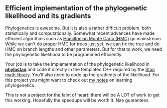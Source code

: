 ## Efficient implementation of the phylogenetic likelihood and its gradients

Phylogenetics is awesome. But it is also a rather difficult problem, both statistically and computationally.
Somewhat recent advances have made efficient algorithms such as [Hamiltonian Monte Carlo (HMC)](https://mc-stan.org/docs/reference-manual/hamiltonian-monte-carlo.html) go mainstream.
While we can't do proper HMC for trees just yet, we can fix the tree and do HMC on branch lengths and other parameters.
But for that to work, we need the phylogenetic likelihood to be programmed efficiently. 

Your job is to take the implementation of the phylogenetic likelihood in [**phylostan**](https://github.com/4ment/phylostan) and code it directly in the templated C++ required by the [Stan math library](https://github.com/stan-dev/math).
You'll also need to code up the gradients of the likelihood.
For this project you might want to check out [my notes](https://github.com/maxbiostat/Statistical_Phylogenetics_resources) on learning phylogenetics. 

This is not a project for the faint of heart: there will be A LOT of work to get this working. Hopefully the speedups will be worth it. Nae guarantees. 
